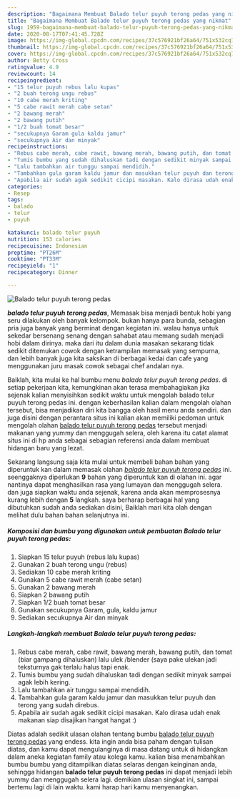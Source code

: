 ```yaml
---
description: "Bagaimana Membuat Balado telur puyuh terong pedas yang nikmat"
title: "Bagaimana Membuat Balado telur puyuh terong pedas yang nikmat"
slug: 1959-bagaimana-membuat-balado-telur-puyuh-terong-pedas-yang-nikmat
date: 2020-08-17T07:41:45.728Z
image: https://img-global.cpcdn.com/recipes/37c576921bf26a64/751x532cq70/balado-telur-puyuh-terong-pedas-foto-resep-utama.jpg
thumbnail: https://img-global.cpcdn.com/recipes/37c576921bf26a64/751x532cq70/balado-telur-puyuh-terong-pedas-foto-resep-utama.jpg
cover: https://img-global.cpcdn.com/recipes/37c576921bf26a64/751x532cq70/balado-telur-puyuh-terong-pedas-foto-resep-utama.jpg
author: Betty Cross
ratingvalue: 4.9
reviewcount: 14
recipeingredient:
- "15 telur puyuh rebus lalu kupas"
- "2 buah terong ungu rebus"
- "10 cabe merah kriting"
- "5 cabe rawit merah cabe setan"
- "2 bawang merah"
- "2 bawang putih"
- "1/2 buah tomat besar"
- "secukupnya Garam gula kaldu jamur"
- "secukupnya Air dan minyak"
recipeinstructions:
- "Rebus cabe merah, cabe rawit, bawang merah, bawang putih, dan tomat (biar gampang dihaluskan) lalu ulek /blender (saya pake ulekan jadi teksturnya gak terlalu halus tapi enak."
- "Tumis bumbu yang sudah dihaluskan tadi dengan sedikit minyak sampai agak lebih kering."
- "Lalu tambahkan air tunggu sampai mendidih."
- "Tambahkan gula garam kaldu jamur dan masukkan telur puyuh dan terong yang sudah direbus."
- "Apabila air sudah agak sedikit cicipi masakan. Kalo dirasa udah enak makanan siap disajikan hangat hangat :)"
categories:
- Resep
tags:
- balado
- telur
- puyuh

katakunci: balado telur puyuh 
nutrition: 153 calories
recipecuisine: Indonesian
preptime: "PT26M"
cooktime: "PT33M"
recipeyield: "1"
recipecategory: Dinner

---
```



![Balado telur puyuh terong pedas](https://img-global.cpcdn.com/recipes/37c576921bf26a64/751x532cq70/balado-telur-puyuh-terong-pedas-foto-resep-utama.jpg)

<b><i>balado telur puyuh terong pedas</i></b>, Memasak bisa menjadi bentuk hobi yang seru dilakukan oleh banyak kelompok. bukan hanya para bunda, sebagian pria juga banyak yang berminat dengan kegiatan ini. walau hanya untuk sekedar bersenang senang dengan sahabat atau memang sudah menjadi hobi dalam dirinya. maka dari itu dalam dunia masakan sekarang tidak sedikit ditemukan cowok dengan ketrampilan memasak yang sempurna, dan lebih banyak juga kita saksikan di berbagai kedai dan cafe yang menggunakan juru masak cowok sebagai chef andalan nya.

Baiklah, kita mulai ke hal bumbu menu <i>balado telur puyuh terong pedas</i>. di setiap pekerjaan kita, kemungkinan akan terasa membahagiakan jika sejenak kalian menyisihkan sedikit waktu untuk mengolah balado telur puyuh terong pedas ini. dengan keberhasilan kalian dalam mengolah olahan tersebut, bisa menjadikan diri kita bangga oleh hasil menu anda sendiri. dan juga disini dengan perantara situs ini kalian akan memiliki pedoman untuk mengolah olahan <u>balado telur puyuh terong pedas</u> tersebut menjadi makanan yang yummy dan menggugah selera, oleh karena itu catat alamat situs ini di hp anda sebagai sebagian referensi anda dalam membuat hidangan baru yang lezat.




Sekarang langsung saja kita mulai untuk membeli bahan bahan yang diperuntuk kan dalam memasak olahan <u><i>balado telur puyuh terong pedas</i></u> ini. seenggaknya diperlukan <b>9</b> bahan yang diperuntuk kan di olahan ini. agar nantinya dapat menghasilkan rasa yang lumayan dan menggugah selera. dan juga siapkan waktu anda sejenak, karena anda akan memprosesnya kurang lebih dengan <b>5</b> langkah. saya berharap berbagai hal yang dibutuhkan sudah anda sediakan disini, Baiklah mari kita olah dengan melihat dulu bahan bahan selanjutnya ini.

<!--inarticleads1-->

##### Komposisi dan bumbu yang digunakan untuk pembuatan Balado telur puyuh terong pedas:

1. Siapkan 15 telur puyuh (rebus lalu kupas)
1. Gunakan 2 buah terong ungu (rebus)
1. Sediakan 10 cabe merah kriting
1. Gunakan 5 cabe rawit merah (cabe setan)
1. Gunakan 2 bawang merah
1. Siapkan 2 bawang putih
1. Siapkan 1/2 buah tomat besar
1. Gunakan secukupnya Garam, gula, kaldu jamur
1. Sediakan secukupnya Air dan minyak




<!--inarticleads2-->

##### Langkah-langkah membuat Balado telur puyuh terong pedas:

1. Rebus cabe merah, cabe rawit, bawang merah, bawang putih, dan tomat (biar gampang dihaluskan) lalu ulek /blender (saya pake ulekan jadi teksturnya gak terlalu halus tapi enak.
1. Tumis bumbu yang sudah dihaluskan tadi dengan sedikit minyak sampai agak lebih kering.
1. Lalu tambahkan air tunggu sampai mendidih.
1. Tambahkan gula garam kaldu jamur dan masukkan telur puyuh dan terong yang sudah direbus.
1. Apabila air sudah agak sedikit cicipi masakan. Kalo dirasa udah enak makanan siap disajikan hangat hangat :)




Diatas adalah sedikit ulasan olahan tentang bumbu <u>balado telur puyuh terong pedas</u> yang endess. kita ingin anda bisa paham dengan tulisan diatas, dan kamu dapat mengulanginya di masa datang untuk di hidangkan dalam aneka kegiatan family atau kolega kamu. kalian bisa menambahkan bumbu bumbu yang ditampilkan diatas selaras dengan keinginan anda, sehingga hidangan <b>balado telur puyuh terong pedas</b> ini dapat menjadi lebih yummy dan menggugah selera lagi. demikian ulasan singkat ini, sampai bertemu lagi di lain waktu. kami harap hari kamu menyenangkan.
